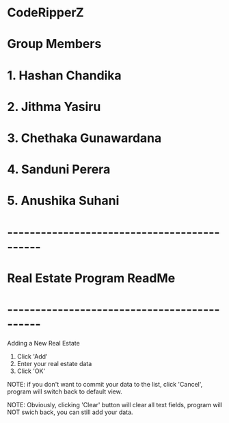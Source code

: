 # CodeRipperZ
#
# Group Members
# 1. Hashan Chandika
# 2. Jithma Yasiru
# 3. Chethaka Gunawardana
# 4. Sanduni Perera
# 5. Anushika Suhani
#



# --------------------------------------------
# Real Estate Program ReadMe
# --------------------------------------------

Adding a New Real Estate

1. Click 'Add'
2. Enter your real estate data
3. Click 'OK'

NOTE: if you don't want to commit your data to the list, click 'Cancel', program will switch back to default view.

NOTE: Obviously, clicking 'Clear' button will clear all text fields, program will NOT swich back, you can still add your data.
